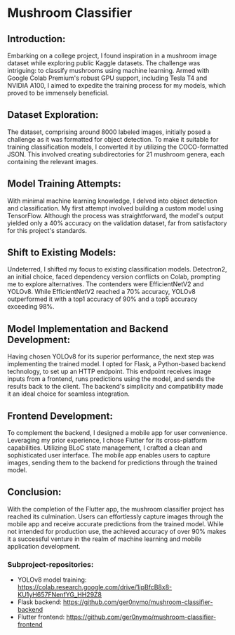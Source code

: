 # Mushroom Classifier

## Introduction:
Embarking on a college project, I found inspiration in a mushroom image dataset while exploring public Kaggle datasets. The challenge was intriguing: to classify mushrooms using machine learning. Armed with Google Colab Premium's robust GPU support, including Tesla T4 and NVIDIA A100, I aimed to expedite the training process for my models, which proved to be immensely beneficial.

## Dataset Exploration:
The dataset, comprising around 8000 labeled images, initially posed a challenge as it was formatted for object detection. To make it suitable for training classification models, I converted it by utilizing the COCO-formatted JSON. This involved creating subdirectories for 21 mushroom genera, each containing the relevant images.

## Model Training Attempts:
With minimal machine learning knowledge, I delved into object detection and classification. My first attempt involved building a custom model using TensorFlow. Although the process was straightforward, the model's output yielded only a 40% accuracy on the validation dataset, far from satisfactory for this project's standards.

## Shift to Existing Models:
Undeterred, I shifted my focus to existing classification models. Detectron2, an initial choice, faced dependency version conflicts on Colab, prompting me to explore alternatives. The contenders were EfficientNetV2 and YOLOv8. While EfficientNetV2 reached a 70% accuracy, YOLOv8 outperformed it with a top1 accuracy of 90% and a top5 accuracy exceeding 98%.

## Model Implementation and Backend Development:
Having chosen YOLOv8 for its superior performance, the next step was implementing the trained model. I opted for Flask, a Python-based backend technology, to set up an HTTP endpoint. This endpoint receives image inputs from a frontend, runs predictions using the model, and sends the results back to the client. The backend's simplicity and compatibility made it an ideal choice for seamless integration.

## Frontend Development:
To complement the backend, I designed a mobile app for user convenience. Leveraging my prior experience, I chose Flutter for its cross-platform capabilities. Utilizing BLoC state management, I crafted a clean and sophisticated user interface. The mobile app enables users to capture images, sending them to the backend for predictions through the trained model.

## Conclusion:
With the completion of the Flutter app, the mushroom classifier project has reached its culmination. Users can effortlessly capture images through the mobile app and receive accurate predictions from the trained model. While not intended for production use, the achieved accuracy of over 90% makes it a successful venture in the realm of machine learning and mobile application development.

### Subproject-repositories:
* YOLOv8 model training: https://colab.research.google.com/drive/1ipBfcB8x8-KU1yH657FNenfYG_HH29Z8
* Flask backend: https://github.com/ger0nymo/mushroom-classifier-backend
* Flutter frontend: https://github.com/ger0nymo/mushroom-classifier-frontend
